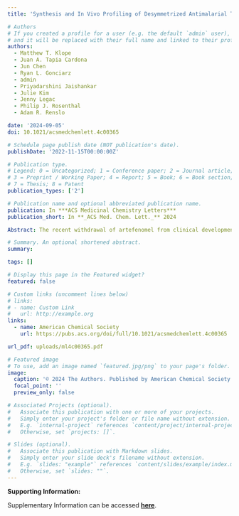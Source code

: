 ```yaml
---
title: 'Synthesis and In Vivo Profiling of Desymmetrized Antimalarial Trioxolanes with Diverse Carbamate Side Chains'

# Authors
# If you created a profile for a user (e.g. the default `admin` user), write the username (folder name) here
# and it will be replaced with their full name and linked to their profile.
authors:
  - Matthew T. Klope
  - Juan A. Tapia Cardona
  - Jun Chen
  - Ryan L. Gonciarz
  - admin
  - Priyadarshini Jaishankar
  - Julie Kim
  - Jenny Legac
  - Philip J. Rosenthal
  - Adam R. Renslo

date: '2024-09-05'
doi: 10.1021/acsmedchemlett.4c00365

# Schedule page publish date (NOT publication's date).
publishDate: '2022-11-15T00:00:00Z'

# Publication type.
# Legend: 0 = Uncategorized; 1 = Conference paper; 2 = Journal article;
# 3 = Preprint / Working Paper; 4 = Report; 5 = Book; 6 = Book section;
# 7 = Thesis; 8 = Patent
publication_types: ['2']

# Publication name and optional abbreviated publication name.
publication: In ***ACS Medicinal Chemistry Letters***
publication_short: In **_ACS Med. Chem. Lett._** 2024

Abstract: The recent withdrawal of artefenomel from clinical development leaves no endoperoxide-class agents in the antimalarial pipeline. Synthetic endoperoxides with a desymmetrized structure have demonstrated promising physiochemical and in vivo properties. Here we expand on our initial investigation of trans-3″ carbamate substitution with a diverse array of amine-, alcohol-, and sulfinyl-terminated analogues prepared in (S,S) and (R,R) configurations. In general, this chemotype combines low-nM antiplasmodial activity with excellent aqueous solubility but widely varying human liver microsome (HLM) stability. We evaluated 20 novel analogues in the P. berghei mouse malaria model, identifying new analogues such as RLA-4767 (9a) and RLA-5489 (9d), with HLM stability and pharmacokinetic profiles superior to analogues from our initial report (e.g., RLA-4776, 8a). These new leads approach or equal the efficacy of artefenomel after two daily oral doses of 10 mg/kg, thus revealing a promising chemotype with the potential to deliver development candidates.

# Summary. An optional shortened abstract.
summary: 

tags: []

# Display this page in the Featured widget?
featured: false

# Custom links (uncomment lines below)
# links:
# - name: Custom Link
#   url: http://example.org
links:
  - name: American Chemical Society
    url: https://pubs.acs.org/doi/full/10.1021/acsmedchemlett.4c00365

url_pdf: uploads/ml4c00365.pdf

# Featured image
# To use, add an image named `featured.jpg/png` to your page's folder.
image:
  caption: '© 2024 The Authors. Published by American Chemical Society'
  focal_point: ''
  preview_only: false

# Associated Projects (optional).
#   Associate this publication with one or more of your projects.
#   Simply enter your project's folder or file name without extension.
#   E.g. `internal-project` references `content/project/internal-project/index.md`.
#   Otherwise, set `projects: []`.

# Slides (optional).
#   Associate this publication with Markdown slides.
#   Simply enter your slide deck's filename without extension.
#   E.g. `slides: "example"` references `content/slides/example/index.md`.
#   Otherwise, set `slides: ""`.
---
```


**Supporting Information:**

Supplementary Information can be accessed [**here**](uploads/ml4c00365_si_001.pdf).
